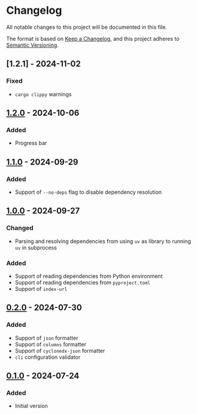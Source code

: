 # Changelog

All notable changes to this project will be documented in this file.

The format is based on [Keep a Changelog](https://keepachangelog.com/en/1.1.0/),
and this project adheres to [Semantic Versioning](https://semver.org/spec/v2.0.0.html).

## [1.2.1] - 2024-11-02

### Fixed

- `cargo clippy` warnings

## [1.2.0] - 2024-10-06

### Added

- Progress bar

## [1.1.0] - 2024-09-29

### Added

- Support of `--no-deps` flag to disable dependency resolution

## [1.0.0] - 2024-09-27

### Changed

- Parsing and resolving dependencies from using `uv` as library to running `uv` in subprocess

### Added

- Support of reading dependencies from Python environment
- Support of reading dependencies from `pyproject.toml`
- Support of `index-url`  

## [0.2.0] - 2024-07-30

### Added

- Support of `json` formatter
- Support of `columns` formatter
- Support of `cyclonedx-json` formatter
- `cli` configuration validator

## [0.1.0] - 2024-07-24

### Added

- Initial version

[1.2.0]: https://github.com/fyusifov/uv-audit/pull/10
[1.1.0]: https://github.com/fyusifov/uv-audit/pull/9
[1.0.0]: https://github.com/fyusifov/uv-audit/pull/7
[0.2.0]: https://github.com/fyusifov/uv-audit/pull/3
[0.1.0]: https://github.com/fyusifov/uv-audit/tree/0.1.0
